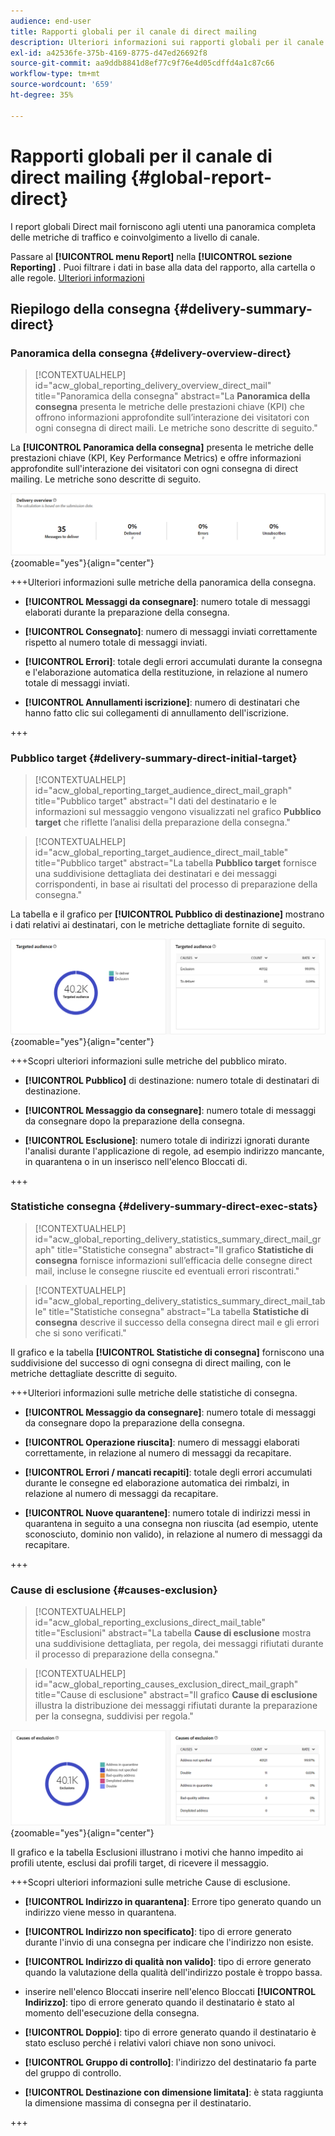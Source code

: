 ```yaml
---
audience: end-user
title: Rapporti globali per il canale di direct mailing
description: Ulteriori informazioni sui rapporti globali per il canale di direct mailing
exl-id: a42536fe-375b-4169-8775-d47ed26692f8
source-git-commit: aa9ddb8841d8ef77c9f76e4d05cdffd4a1c87c66
workflow-type: tm+mt
source-wordcount: '659'
ht-degree: 35%

---
```


# Rapporti globali per il canale di direct mailing {#global-report-direct}

I report globali Direct mail forniscono agli utenti una panoramica completa delle metriche di traffico e coinvolgimento a livello di canale.

Passare al **[!UICONTROL menu Report]** nella **[!UICONTROL sezione Reporting]** . Puoi filtrare i dati in base alla data del rapporto, alla cartella o alle regole. [Ulteriori informazioni](global-reports.md)

## Riepilogo della consegna {#delivery-summary-direct}

### Panoramica della consegna {#delivery-overview-direct}

>[!CONTEXTUALHELP]
>id="acw_global_reporting_delivery_overview_direct_mail"
>title="Panoramica della consegna"
>abstract="La **Panoramica della consegna** presenta le metriche delle prestazioni chiave (KPI) che offrono informazioni approfondite sull’interazione dei visitatori con ogni consegna di direct maili. Le metriche sono descritte di seguito."

La **[!UICONTROL Panoramica della consegna]** presenta le metriche delle prestazioni chiave (KPI, Key Performance Metrics) e offre informazioni approfondite sull&#39;interazione dei visitatori con ogni consegna di direct mailing. Le metriche sono descritte di seguito.

![Questa immagine mostra le metriche di panoramica della consegna per le consegne di direct mailing.](assets/global_report_direct_mail_delivery_overview.png){zoomable="yes"}{align="center"}

+++Ulteriori informazioni sulle metriche della panoramica della consegna.

* **[!UICONTROL Messaggi da consegnare]**: numero totale di messaggi elaborati durante la preparazione della consegna.

* **[!UICONTROL Consegnato]**: numero di messaggi inviati correttamente rispetto al numero totale di messaggi inviati.

* **[!UICONTROL Errori]**: totale degli errori accumulati durante la consegna e l&#39;elaborazione automatica della restituzione, in relazione al numero totale di messaggi inviati.

* **[!UICONTROL Annullamenti iscrizione]**: numero di destinatari che hanno fatto clic sui collegamenti di annullamento dell&#39;iscrizione.

+++

### Pubblico target {#delivery-summary-direct-initial-target}

>[!CONTEXTUALHELP]
>id="acw_global_reporting_target_audience_direct_mail_graph"
>title="Pubblico target"
>abstract="I dati del destinatario e le informazioni sul messaggio vengono visualizzati nel grafico **Pubblico target** che riflette l’analisi della preparazione della consegna."

>[!CONTEXTUALHELP]
>id="acw_global_reporting_target_audience_direct_mail_table"
>title="Pubblico target"
>abstract="La tabella **Pubblico target** fornisce una suddivisione dettagliata dei destinatari e dei messaggi corrispondenti, in base ai risultati del processo di preparazione della consegna."

La tabella e il grafico per **[!UICONTROL Pubblico di destinazione]** mostrano i dati relativi ai destinatari, con le metriche dettagliate fornite di seguito.

![Nell&#39;immagine sono illustrate le metriche del pubblico di destinazione per le consegne di direct mailing.](assets/global_report_direct_mail_targeted_audience.png){zoomable="yes"}{align="center"}

+++Scopri ulteriori informazioni sulle metriche del pubblico mirato.

* **[!UICONTROL Pubblico]** di destinazione: numero totale di destinatari di destinazione.

* **[!UICONTROL Messaggio da consegnare]**: numero totale di messaggi da consegnare dopo la preparazione della consegna.

* **[!UICONTROL Esclusione]**: numero totale di indirizzi ignorati durante l&#39;analisi durante l&#39;applicazione di regole, ad esempio indirizzo mancante, in quarantena o in un inserisco nell&#39;elenco Bloccati di.

+++

### Statistiche consegna {#delivery-summary-direct-exec-stats}

>[!CONTEXTUALHELP]
>id="acw_global_reporting_delivery_statistics_summary_direct_mail_graph"
>title="Statistiche consegna"
>abstract="Il grafico **Statistiche di consegna** fornisce informazioni sull’efficacia delle consegne direct mail, incluse le consegne riuscite ed eventuali errori riscontrati."

>[!CONTEXTUALHELP]
>id="acw_global_reporting_delivery_statistics_summary_direct_mail_table"
>title="Statistiche consegna"
>abstract="La tabella **Statistiche di consegna** descrive il successo della consegna direct mail e gli errori che si sono verificati."

Il grafico e la tabella **[!UICONTROL Statistiche di consegna]** forniscono una suddivisione del successo di ogni consegna di direct mailing, con le metriche dettagliate descritte di seguito.

+++Ulteriori informazioni sulle metriche delle statistiche di consegna.

* **[!UICONTROL Messaggio da consegnare]**: numero totale di messaggi da consegnare dopo la preparazione della consegna.

* **[!UICONTROL Operazione riuscita]**: numero di messaggi elaborati correttamente, in relazione al numero di messaggi da recapitare.

* **[!UICONTROL Errori / mancati recapiti]**: totale degli errori accumulati durante le consegne ed elaborazione automatica dei rimbalzi, in relazione al numero di messaggi da recapitare.

* **[!UICONTROL Nuove quarantene]**: numero totale di indirizzi messi in quarantena in seguito a una consegna non riuscita (ad esempio, utente sconosciuto, dominio non valido), in relazione al numero di messaggi da recapitare.

+++

### Cause di esclusione {#causes-exclusion}

>[!CONTEXTUALHELP]
>id="acw_global_reporting_exclusions_direct_mail_table"
>title="Esclusioni"
>abstract="La tabella **Cause di esclusione** mostra una suddivisione dettagliata, per regola, dei messaggi rifiutati durante il processo di preparazione della consegna."

>[!CONTEXTUALHELP]
>id="acw_global_reporting_causes_exclusion_direct_mail_graph"
>title="Cause di esclusione"
>abstract="Il grafico **Cause di esclusione** illustra la distribuzione dei messaggi rifiutati durante la preparazione per la consegna, suddivisi per regola."

![Nell&#39;immagine sono illustrate le cause delle metriche di esclusione per le consegne di direct mailing.](assets/global_report_direct_mail_exclusions.png){zoomable="yes"}{align="center"}

Il grafico e la tabella Esclusioni illustrano i motivi che hanno impedito ai profili utente, esclusi dai profili target, di ricevere il messaggio.

+++Scopri ulteriori informazioni sulle metriche Cause di esclusione.

* **[!UICONTROL Indirizzo in quarantena]**: Errore tipo generato quando un indirizzo viene messo in quarantena.

* **[!UICONTROL Indirizzo non specificato]**: tipo di errore generato durante l&#39;invio di una consegna per indicare che l&#39;indirizzo non esiste.

* **[!UICONTROL Indirizzo di qualità non valido]**: tipo di errore generato quando la valutazione della qualità dell&#39;indirizzo postale è troppo bassa.

* inserire nell&#39;elenco Bloccati inserire nell&#39;elenco Bloccati **[!UICONTROL Indirizzo]**: tipo di errore generato quando il destinatario è stato al momento dell&#39;esecuzione della consegna.

* **[!UICONTROL Doppio]**: tipo di errore generato quando il destinatario è stato escluso perché i relativi valori chiave non sono univoci.

* **[!UICONTROL Gruppo di controllo]**: l&#39;indirizzo del destinatario fa parte del gruppo di controllo.

* **[!UICONTROL Destinazione con dimensione limitata]**: è stata raggiunta la dimensione massima di consegna per il destinatario.

+++